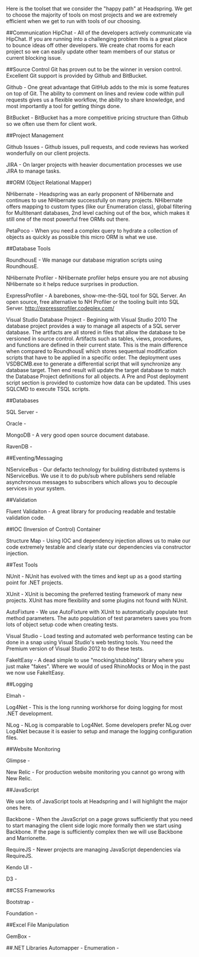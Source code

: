 Here is the toolset that we consider the "happy path" at Headspring.  We get to choose the majority of tools on most projects and we are extremely efficient when we get to run with tools of our choosing.  

##Communication
HipChat - All of the developers actively communicate via HipChat.  If you are running into a challenging problem this is a great place to bounce ideas off other developers.  We create chat rooms for each project so we can easily update other team members of our status or current blocking issue.

##Source Control
Git has proven out to be the winner in version control.  Excellent Git support is provided by Github and BitBucket.

Github - One great advantage that GitHub adds to the mix is some features on top of Git. The ability to comment on lines and review code within pull requests gives us a flexible workflow, the ability to share knowledge, and most importantly a tool for getting things done.

BitBucket - BitBucket has  a more competitive pricing structure than Github so we often use them for client work.

##Project Management

Github Issues - Github issues, pull requests, and code reviews has worked wonderfully on our client projects.

JIRA - On larger projects with heavier documentation processes we use JIRA to manage tasks.

##ORM (Object Relational Mapper)

NHibernate - Headspring was an early proponent of NHibernate and continues to use NHibernate successfully on many projects.  NHibernate offers mapping to custom types (like our Enumeration class), global filtering for Multitenant databases, 2nd level caching out of the box, which makes it still one of the most powerful free ORMs out there.

PetaPoco - When you need a complex query to hydrate a collection of objects as quickly as possible this micro ORM is what we use.

##Database Tools

RoundhousE - We manage our database migration scripts using RoundhousE.

NHibernate Profiler - NHibernate profiler helps ensure you are not abusing NHibernate so it helps reduce surprises in production.

ExpressProfiler - A barebones, show-me-the-SQL tool for SQL Server.  An open source, free alternative to NH Profiler or the tooling built into SQL Server.  http://expressprofiler.codeplex.com/

Visual Studio Database Project - Begining with Visual Studio 2010 The database project provides a way to manage all aspects of a SQL server database.  The artifacts are all stored in files that allow the database to be versioned in source control.  Artifacts such as tables, views, procedures, and functions are defined in their current state.  This is the main difference when compared to RoundhousE which stores sequentual modification scripts that have to be applied in a specific order.  The deployment uses VSDBCMB.exe to generate a differential script that will synchronize any database target.  Then end result will update the target database to match the Database Project definitions for all objects.  A Pre and Post deployment script section is provided to customize how data can be updated.  This uses SQLCMD to execute TSQL scripts.

##Databases

SQL Server - 

Oracle - 

MongoDB - A very good open source document database. 

RavenDB - 

##Eventing/Messaging

NServiceBus - Our defacto technology for building distributed systems is NServiceBus.  We use it to do pub/sub where publishers send reliable asynchronous messages to subscribers which allows you to decouple services in your system.

##Validation

Fluent Validaiton - A great library for producing readable and testable validation code.

##IOC (Inversion of Control) Container

Structure Map - Using IOC and dependency injection allows us to make our code extremely testable and clearly state our dependencies via constructor injection.

##Test Tools  

NUnit - NUnit has evolved with the times and kept up as a good starting point for .NET projects.

XUnit - XUnit is becoming the preferred testing framework of many new projects.  XUnit has more flexibility and some plugins not found with NUnit.

AutoFixture - We use AutoFixture with XUnit to automatically populate test method parameters.  The auto population of test parameters saves you from lots of object setup code when creating tests.

Visual Studio - Load testing and automated web performance testing can be done in a snap using Visual Studio's web testing tools.  You need the Premium version of Visual Studio 2012 to do these tests.

FakeItEasy - A dead simple to use "mocking/stubbing" library where you just make "fakes".  Where we would of used RhinoMocks or Moq in the past we now use FakeItEasy.

##Logging

Elmah - 

Log4Net - This is the long running workhorse for doing logging for most .NET development.

NLog - NLog is comparable to Log4Net.  Some developers prefer NLog over Log4Net because it is easier to setup and manage the logging configuration files.

##Website Monitoring

Glimpse - 

New Relic - For production website monitoring you cannot go wrong with New Relic.

##JavaScript

We use lots of JavaScript tools at Headspring and I will highlight the major ones here.

Backbone - When the JavaScript on a page grows sufficiently that you need to start managing the client side logic more formally then we start using Backbone.  If the page is sufficiently complex then we will use Backbone and Marrionette.

RequireJS - Newer projects are managing JavaScript dependencies via RequireJS.

Kendo UI - 

D3 - 

##CSS Frameworks

Bootstrap - 

Foundation - 

##Excel File Manipulation

GemBox - 

##.NET Libraries
Automapper - 
Enumeration - 



